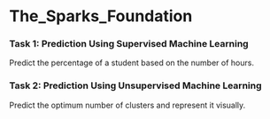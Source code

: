 # The_Sparks_Foundation

### Task 1: Prediction Using Supervised Machine Learning
Predict the percentage of a student based on the number of hours.

### Task 2: Prediction Using Unsupervised Machine Learning
Predict the optimum number of clusters and represent it visually.

